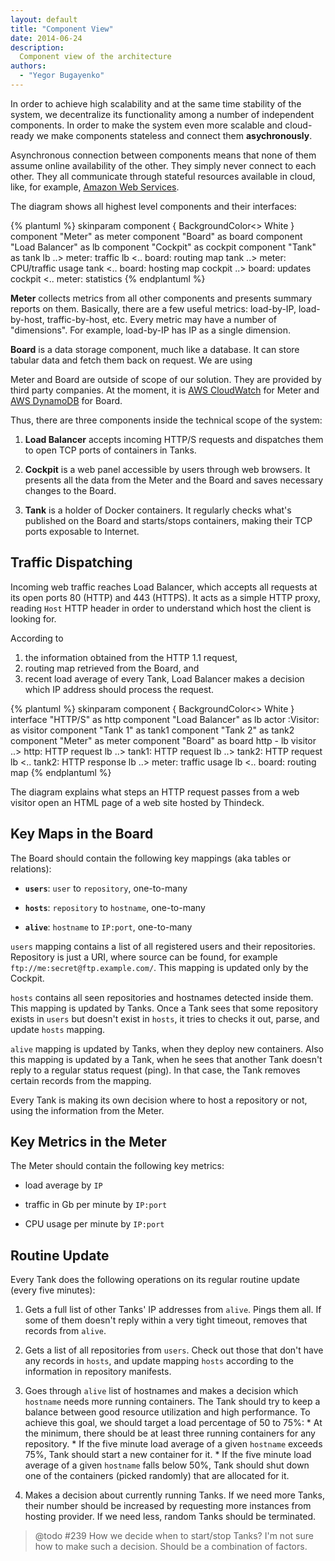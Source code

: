 ```yaml
---
layout: default
title: "Component View"
date: 2014-06-24
description:
  Component view of the architecture
authors:
  - "Yegor Bugayenko"
---
```


In order to achieve high scalability and at the same
time stability of the system, we decentralize its functionality
among a number of independent components. In order to make
the system even more scalable and cloud-ready we make components
stateless and connect them **asychronously**.

Asynchronous connection between components means that none
of them assume online availability of the other. They simply never connect
to each other. They all communicate through stateful resources available
in cloud, like, for example, [Amazon Web Services](http://aws.amazon.com/).

The diagram shows all highest level components and their
interfaces:

{% plantuml %}
skinparam component {
  BackgroundColor<<provided>> White
}
component "Meter" as meter
component "Board" as board
component "Load Balancer" as lb
component "Cockpit" as cockpit
component "Tank" as tank
lb ..> meter: traffic
lb <.. board: routing map
tank ..> meter: CPU/traffic usage
tank <.. board: hosting map
cockpit ..> board: updates
cockpit <.. meter: statistics
{% endplantuml %}

**Meter** collects metrics from all other components and presents
summary reports on them. Basically, there are a few useful
metrics: load-by-IP, load-by-host, traffic-by-host, etc. Every metric
may have a number of "dimensions". For example, load-by-IP has IP as
a single dimension.

**Board** is a data storage component, much like a database. It can
store tabular data and fetch them back on request. We are using

Meter and Board are outside of scope of our solution. They are provided
by third party companies. At the moment, it is
[AWS CloudWatch](http://aws.amazon.com/cloudwatch/) for Meter and
[AWS DynamoDB](http://aws.amazon.com/dynamodb/) for Board.

Thus, there are three components inside the technical scope of the system:

1. **Load Balancer** accepts incoming HTTP/S requests and dispatches
them to open TCP ports of containers in Tanks.

2. **Cockpit** is a web panel accessible by users through web browsers.
It presents all the data from the Meter and the Board and saves necessary
changes to the Board.

3. **Tank** is a holder of Docker containers. It regularly checks
what's published on the Board and starts/stops containers, making
their TCP ports exposable to Internet.

## Traffic Dispatching

Incoming web traffic reaches Load Balancer, which accepts all
requests at its open ports 80 (HTTP) and 443 (HTTPS). It acts as
a simple HTTP proxy, reading `Host` HTTP header in order
to understand which host the client is looking for.

According to
1) the information obtained from the HTTP 1.1 request,
2) routing map retrieved from the Board, and
3) recent load average of every Tank,
Load Balancer makes a decision which IP address should
process the request.

{% plantuml %}
skinparam component {
  BackgroundColor<<provided>> White
}
interface "HTTP/S" as http
component "Load Balancer" as lb
actor :Visitor: as visitor
component "Tank 1" as tank1
component "Tank 2" as tank2
component "Meter" as meter
component "Board" as board
http - lb
visitor ..> http: HTTP request
lb ..> tank1: HTTP request
lb ..> tank2: HTTP request
lb <.. tank2: HTTP response
lb ..> meter: traffic usage
lb <.. board: routing map
{% endplantuml %}

The diagram explains what steps an HTTP request passes from a
web visitor open an HTML page of a web site hosted by Thindeck.

## Key Maps in the Board

The Board should contain the following key mappings
(aka tables or relations):

 * **`users`**: `user` to `repository`, one-to-many

 * **`hosts`**: `repository` to `hostname`, one-to-many

 * **`alive`**: `hostname` to `IP:port`, one-to-many

`users` mapping contains a list of all registered users and
their repositories. Repository is just a URI, where source
can be found, for example `ftp://me:secret@ftp.example.com/`.
This mapping is updated only by the Cockpit.

`hosts` contains all seen repositories and hostnames detected
inside them. This mapping is updated by Tanks. Once a Tank sees
that some repository exists in `users` but doesn't exist in
`hosts`, it tries to checks it out, parse, and update `hosts` mapping.

`alive` mapping is updated by Tanks, when they deploy new
containers. Also this mapping is updated by a Tank, when
he sees that another Tank doesn't reply to a regular status request (ping).
In that case, the Tank removes certain records from the mapping.

Every Tank is making its own decision where to host a repository
or not, using the information from the Meter.

## Key Metrics in the Meter

The Meter should contain the following key metrics:

 * load average by `IP`

 * traffic in Gb per minute by `IP:port`

 * CPU usage per minute by `IP:port`

## Routine Update

Every Tank does the following operations on its regular routine
update (every five minutes):

  1. Gets a full list of other Tanks' IP addresses from `alive`.
  Pings them all. If some of them doesn't reply within
  a very tight timeout, removes that records from `alive`.

  2. Gets a list of all repositories from `users`.
  Check out those that don't have any records in `hosts`,
  and update mapping `hosts` according to the information in
  repository manifests.

  3. Goes through `alive` list of hostnames and makes a decision
  which `hostname` needs more running containers. The Tank should try to keep a
  balance between good resource utilization and high performance. To achieve
  this goal, we should target a load percentage of 50 to 75%:
    * At the minimum, there should be at least three running containers for any
    repository.
    * If the five minute load average of a given `hostname` exceeds 75%,
    Tank should start a new container for it.
    * If the five minute load average of a given `hostname` falls below 50%,
    Tank should shut down one of the containers (picked randomly) that are
    allocated for it.

  4. Makes a decision about currently running Tanks. If we need more
  Tanks, their number should be increased by requesting more
  instances from hosting provider. If we need less, random Tanks
  should be terminated.

>   @todo #239 How we decide when to start/stop Tanks? I'm not
>    sure how to make such a decision. Should be a combination
>    of factors.
